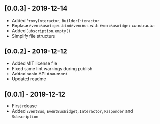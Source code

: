 ## [0.0.3] - 2019-12-14

- Added `ProxyInteractor`, `BuilderInteractor`
- Replace `EventBusWidget.bindEventBus` with `EventBusWidget` constructor
- Added `Subscription.empty()`
- Simplify file structure

## [0.0.2] - 2019-12-12

- Added MIT license file
- Fixed some lint warnings during publish
- Added basic API document
- Updated readme

## [0.0.1] - 2019-12-12

- First release
- Added `EventBus`, `EventBusWidget`, `Interactor`, `Responder` and `Subscription`
